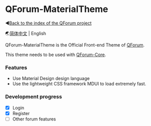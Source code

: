 # QForum-MaterialTheme

◀[Back to the index of the QForum project](https://github.com/JackuXL/QForum)

🌏[简体中文](https://github.com/JackuXL/QForum-MaterialTheme/blob/master/README.md) | English

QForum-MaterialTheme is the Official Front-end Theme of  [QForum](https://github.com/JackuXL/QForum).

This theme needs to be used with [QForum-Core](https://github.com/JackuXL/QForum-Core).

### Features

- Use Material Design design language
- Use the lightweight CSS framework MDUI to load extremely fast.

### Development progress

- [x] Login
- [x] Register
- [ ] Other forum features
